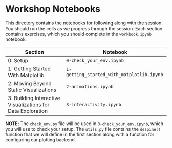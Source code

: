 # Workshop Notebooks

This directory contains the notebooks for following along with the session. You should run the cells as we progress through the session. Each section contains exercises, which you should complete in the `workbook.ipynb` notebook.

| Section | Notebook |
| --- | --- |
| 0: Setup | `0-check_your_env.ipynb` |
| 1: Getting Started With Matplotlib | `1-getting_started_with_matplotlib.ipynb` |
| 2: Moving Beyond Static Visualizations | `2-animations.ipynb` |
| 3: Building Interactive Visualizations for Data Exploration | `3-interactivity.ipynb` |

**NOTE**: The `check_env.py` file will be used in `0-check_your_env.ipynb`, which you will use to check your setup. The `utils.py` file contains the `despine()` function that we will define in the first section along with a function for configuring our plotting backend.

